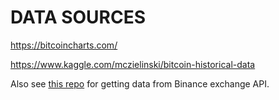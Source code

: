 # DATA SOURCES
https://bitcoincharts.com/

https://www.kaggle.com/mczielinski/bitcoin-historical-data

Also see [this repo](https://github.com/sammchardy/python-binance/tree/master/examples) for getting data from Binance exchange API.